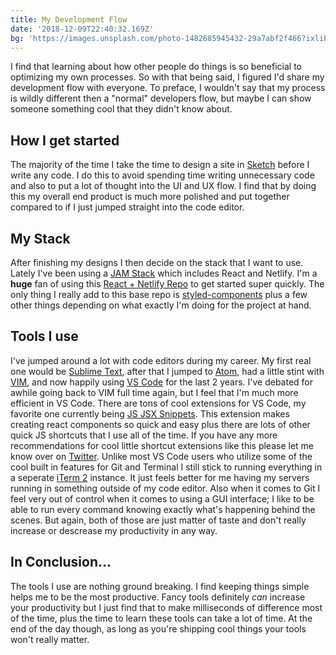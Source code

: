 ```yaml
---
title: My Development Flow
date: '2018-12-09T22:40:32.169Z'
bg: 'https://images.unsplash.com/photo-1482685945432-29a7abf2f466?ixlib=rb-1.2.1&ixid=eyJhcHBfaWQiOjEyMDd9&auto=format&fit=crop&w=1366&q=80'
---
```


I find that learning about how other people do things is so beneficial to optimizing my own processes. So with that being said, I figured I'd share my development flow with everyone. To preface, I wouldn't say that my process is wildly different then a "normal" developers flow, but maybe I can show someone something cool that they didn't know about.

## How I get started

The majority of the time I take the time to design a site in [Sketch](https://www.sketchapp.com/) before I write any code. I do this to avoid spending time writing unnecessary code and also to put a lot of thought into the UI and UX flow. I find that by doing this my overall end product is much more polished and put together compared to if I just jumped straight into the code editor.

## My Stack

After finishing my designs I then decide on the stack that I want to use. Lately I've been using a [JAM Stack](https://jamstack.org/) which includes React and Netlify. I'm a **huge** fan of using this [React + Netlify Repo](https://github.com/netlify/create-react-app-lambda) to get started super quickly. The only thing I really add to this base repo is [styled-components](https://www.styled-components.com/) plus a few other things depending on what exactly I'm doing for the project at hand.

## Tools I use

I've jumped around a lot with code editors during my career. My first real one would be [Sublime Text](https://www.sublimetext.com/), after that I jumped to [Atom](https://atom.io/), had a little stint with [VIM](https://www.vim.org/), and now happily using [VS Code](https://code.visualstudio.com/) for the last 2 years. I've debated for awhile going back to VIM full time again, but I feel that I'm much more efficient in VS Code. There are tons of cool extensions for VS Code, my favorite one currently being [JS JSX Snippets](https://marketplace.visualstudio.com/items?itemName=skyran.js-jsx-snippets). This extension makes creating react components so quick and easy plus there are lots of other quick JS shortcuts that I use all of the time. If you have any more recommendations for cool little shortcut extensions like this please let me know over on [Twitter](https://twitter.com/kpmdev). Unlike most VS Code users who utilize some of the cool built in features for Git and Terminal I still stick to running everything in a seperate [iTerm 2](https://www.iterm2.com/) instance. It just feels better for me having my servers running in something outside of my code editor. Also when it comes to Git I feel very out of control when it comes to using a GUI interface; I like to be able to run every command knowing exactly what's happening behind the scenes. But again, both of those are just matter of taste and don't really increase or descrease my productivity in any way.

## In Conclusion...

The tools I use are nothing ground breaking. I find keeping things simple helps me to be the most productive. Fancy tools definitely _can_ increase your productivity but I just find that to make milliseconds of difference most of the time, plus the time to learn these tools can take a lot of time. At the end of the day though, as long as you're shipping cool things your tools won't really matter.
